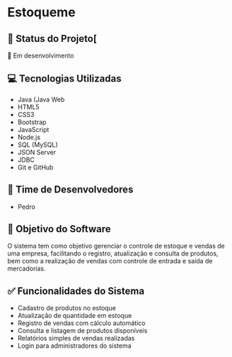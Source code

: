 #  Estoqueme

##  📌 Status do Projeto[
🚧  Em desenvolvimento

##  💻  Tecnologias Utilizadas
-  Java (Java Web
-  HTML5
-  CSS3
-  Bootstrap
-  JavaScript
-  Node.js
-  SQL (MySQL)
-  JSON Server
-  JDBC
-  Git e GitHub

## 👥 Time de Desenvolvedores
- Pedro

## 🎯 Objetivo do Software
O sistema tem como objetivo gerenciar o controle de estoque e vendas de uma empresa, facilitando o registro, atualização e consulta de produtos, bem como a realização de vendas com controle de entrada e saída de mercadorias.

## ✅ Funcionalidades do Sistema
- Cadastro de produtos no estoque  
- Atualização de quantidade em estoque  
- Registro de vendas com cálculo automático  
- Consulta e listagem de produtos disponíveis  
- Relatórios simples de vendas realizadas  
- Login para administradores do sistema
